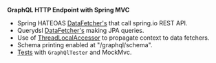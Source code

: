 **GraphQL HTTP Endpoint with Spring MVC**

 - Spring HATEOAS [DataFetcher's](src/main/java/io/spring/sample/graphql/project/ProjectDataWiring.java) that call spring.io REST API.
 - Querydsl [DataFetcher's](src/main/java/io/spring/sample/graphql/repository/ArtifactRepositoryDataWiring.java) making JPA queries.
 - Use of [ThreadLocalAccessor](src/main/java/io/spring/sample/graphql/greeting/RequestAttributesAccessor.java) to propagate context to data fetchers.
 - Schema printing enabled at "/graphql/schema".
 - [Tests](src/test/java/io/spring/sample/graphql/project/MockMvcGraphQlTests.java) with `GraphQlTester` and MockMvc. 